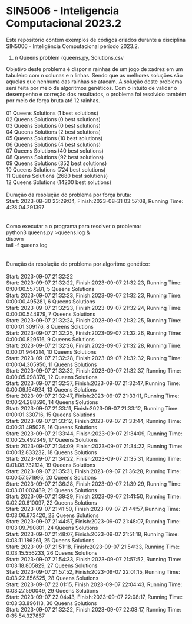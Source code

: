 # SIN5006 - Inteligencia Computacional 2023.2

Este repositório contém exemplos de códigos criados durante a disciplina SIN5006 - Inteligência Computacional período 2023.2. 

1. n Queens problem (queens.py, Solutions.csv

Objetivo deste problema é dispor n rainhas de um jogo de xadrez em um tabuleiro com n colunas e n linhas. Sendo que as melhores soluções são aquelas que nenhuma das rainhas se atacam.
A solução deste problema será feita por meio de algoritmos genéticos. Com o intuito de validar o desempenho e correção dos resultados, o problema foi resolvido também por meio de força bruta até 12 rainhas. 
<br><br>
  01 Queens Solutions     (1 best solutions)<br>
  02 Queens Solutions     (0 best solutions)<br>
  03 Queens Solutions     (0 best solutions)<br>
  04 Queens Solutions     (2 best solutions)<br>
  05 Queens Solutions    (10 best solutions)<br>
  06 Queens Solutions     (4 best solutions)<br>
  07 Queens Solutions    (40 best solutions)<br>
  08 Queens Solutions    (92 best solutions)<br>
  09 Queens Solutions   (352 best solutions)<br>
  10 Queens Solutions   (724 best solutions)<br>
  11 Queens Solutions  (2680 best solutions)<br>
  12 Queens Solutions (14200 best solutions)<br>
<br>
Duração da resolução do problema por força bruta:<br>
Start: 2023-08-30 23:29:04, Finish:2023-08-31 03:57:08, Running Time: 4:28:04.291397<br>
<br><br>
Como executar a o programa para resolver o problema:<br>
python3 queens.py >queens.log & <br>
disown <br>
tail -f queens.log <br>
<br><br>
Duração da resolução do problema por algoritmo genético:<br><br>
Start: 2023-09-07 21:32:22<br>
Start: 2023-09-07 21:32:22, Finish:2023-09-07 21:32:23, Running Time: 0:00:00.557381, 5 Queens Solutions<br>
Start: 2023-09-07 21:32:23, Finish:2023-09-07 21:32:23, Running Time: 0:00:00.495281, 6 Queens Solutions<br>
Start: 2023-09-07 21:32:23, Finish:2023-09-07 21:32:24, Running Time: 0:00:00.544979, 7 Queens Solutions<br>
Start: 2023-09-07 21:32:24, Finish:2023-09-07 21:32:25, Running Time: 0:00:01.309176, 8 Queens Solutions<br>
Start: 2023-09-07 21:32:25, Finish:2023-09-07 21:32:26, Running Time: 0:00:00.829516, 9 Queens Solutions<br>
Start: 2023-09-07 21:32:26, Finish:2023-09-07 21:32:28, Running Time: 0:00:01.944214, 10 Queens Solutions<br>
Start: 2023-09-07 21:32:28, Finish:2023-09-07 21:32:32, Running Time: 0:00:04.305950, 11 Queens Solutions<br>
Start: 2023-09-07 21:32:32, Finish:2023-09-07 21:32:37, Running Time: 0:00:05.098376, 12 Queens Solutions<br>
Start: 2023-09-07 21:32:37, Finish:2023-09-07 21:32:47, Running Time: 0:00:09.164924, 13 Queens Solutions<br>
Start: 2023-09-07 21:32:47, Finish:2023-09-07 21:33:11, Running Time: 0:00:24.288590, 14 Queens Solutions<br>
Start: 2023-09-07 21:33:11, Finish:2023-09-07 21:33:12, Running Time: 0:00:01.330716, 15 Queens Solutions<br>
Start: 2023-09-07 21:33:12, Finish:2023-09-07 21:33:44, Running Time: 0:00:31.495026, 16 Queens Solutions<br>
Start: 2023-09-07 21:33:44, Finish:2023-09-07 21:34:09, Running Time: 0:00:25.492349, 17 Queens Solutions<br>
Start: 2023-09-07 21:34:09, Finish:2023-09-07 21:34:22, Running Time: 0:00:12.833232, 18 Queens Solutions<br>
Start: 2023-09-07 21:34:22, Finish:2023-09-07 21:35:31, Running Time: 0:01:08.732124, 19 Queens Solutions<br>
Start: 2023-09-07 21:35:31, Finish:2023-09-07 21:36:28, Running Time: 0:00:57.571995, 20 Queens Solutions<br>
Start: 2023-09-07 21:36:28, Finish:2023-09-07 21:39:29, Running Time: 0:03:01.002489, 21 Queens Solutions<br>
Start: 2023-09-07 21:39:29, Finish:2023-09-07 21:41:50, Running Time: 0:02:20.610097, 22 Queens Solutions<br>
Start: 2023-09-07 21:41:50, Finish:2023-09-07 21:44:57, Running Time: 0:03:06.973420, 23 Queens Solutions<br>
Start: 2023-09-07 21:44:57, Finish:2023-09-07 21:48:07, Running Time: 0:03:09.790801, 24 Queens Solutions<br>
Start: 2023-09-07 21:48:07, Finish:2023-09-07 21:51:18, Running Time: 0:03:11.186261, 25 Queens Solutions<br>
Start: 2023-09-07 21:51:18, Finish:2023-09-07 21:54:33, Running Time: 0:03:15.556233, 26 Queens Solutions<br>
Start: 2023-09-07 21:54:33, Finish:2023-09-07 21:57:52, Running Time: 0:03:18.805829, 27 Queens Solutions<br>
Start: 2023-09-07 21:57:52, Finish:2023-09-07 22:01:15, Running Time: 0:03:22.856525, 28 Queens Solutions<br>
Start: 2023-09-07 22:01:15, Finish:2023-09-07 22:04:43, Running Time: 0:03:27.590049, 29 Queens Solutions<br>
Start: 2023-09-07 22:04:43, Finish:2023-09-07 22:08:17, Running Time: 0:03:33.896113, 30 Queens Solutions<br>
Start: 2023-09-07 21:32:22, Finish:2023-09-07 22:08:17, Running Time: 0:35:54.327867<br>
